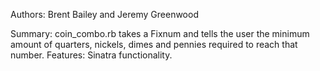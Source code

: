 Authors: Brent Bailey and Jeremy Greenwood

Summary: coin_combo.rb takes a Fixnum and tells the user the minimum amount of quarters, nickels, dimes and pennies required to reach that number.
Features: Sinatra functionality.
